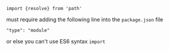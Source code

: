     import {resolve} from 'path'

must require adding the following line into the `package.json` file

    "type": "module"

or else you can't use ES6 syntax `import`